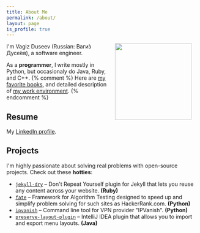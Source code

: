```yaml
---
title: About Me
permalink: /about/
layout: page
is_profile: true
---
```

<img src="{{ site.image }}" align="right" width="200" style="margin: 0px 20px">
I'm Vagiz Duseev (Russian: Ваги́з Дусе́ев), a software engineer.

As a **programmer**, I write mostly in Python, but occasionaly do Java, Ruby, and C++. 
{% comment %}
Here are [my favorite books](/favorite-software-books), and detailed description of [my work environment](/work-environment).
{% endcomment %}

## Resume

My [LinkedIn profile](https://linkedin.com/in/vduseev/). 

## Projects

I'm highly passionate about solving real problems with open-source projects. Check out these **hotties**:

* [`jekyll-dry`][jekyll-dry] – Don't Repeat Yourself plugin for Jekyll that lets you reuse any content across your website. **(Ruby)**
* [`fate`][fate] – Framework for Algorithm Testing designed to speed up and simplify problem solving for such sites as HackerRank.com. **(Python)**
* [`ipvanish`][ipvanish] – Command line tool for VPN provider "IPVanish". **(Python)**
* [`preserve-layout-plugin`][preserve-layout-plugin] – IntelliJ IDEA plugin that allows you to import and export menu layouts. **(Java)**

[jekyll-dry]: https://github.com/vduseev/jekyll-dry
[fate]: https://github.com/vduseev/fate
[ipvanish]: https://github.com/vduseev/ipvanish
[preserve-layout-plugin]: https://github.com/vduseev/preserve-layout-plugin
